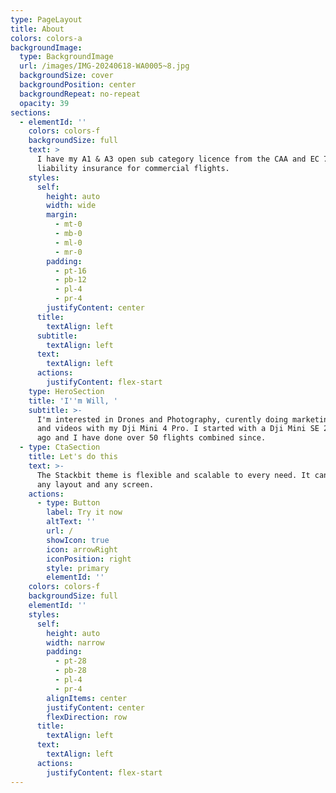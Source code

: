 ```yaml
---
type: PageLayout
title: About
colors: colors-a
backgroundImage:
  type: BackgroundImage
  url: /images/IMG-20240618-WA0005~8.jpg
  backgroundSize: cover
  backgroundPosition: center
  backgroundRepeat: no-repeat
  opacity: 39
sections:
  - elementId: ''
    colors: colors-f
    backgroundSize: full
    text: >
      I have my A1 & A3 open sub category licence from the CAA and EC 785/2004
      liability insurance for commercial flights.
    styles:
      self:
        height: auto
        width: wide
        margin:
          - mt-0
          - mb-0
          - ml-0
          - mr-0
        padding:
          - pt-16
          - pb-12
          - pl-4
          - pr-4
        justifyContent: center
      title:
        textAlign: left
      subtitle:
        textAlign: left
      text:
        textAlign: left
      actions:
        justifyContent: flex-start
    type: HeroSection
    title: 'I''m Will, '
    subtitle: >-
      I'm interested in Drones and Photography, curently doing marketing photos
      and videos with my Dji Mini 4 Pro. I started with a Dji Mini SE 2 years
      ago and I have done over 50 flights combined since.
  - type: CtaSection
    title: Let's do this
    text: >-
      The Stackbit theme is flexible and scalable to every need. It can manage
      any layout and any screen.
    actions:
      - type: Button
        label: Try it now
        altText: ''
        url: /
        showIcon: true
        icon: arrowRight
        iconPosition: right
        style: primary
        elementId: ''
    colors: colors-f
    backgroundSize: full
    elementId: ''
    styles:
      self:
        height: auto
        width: narrow
        padding:
          - pt-28
          - pb-28
          - pl-4
          - pr-4
        alignItems: center
        justifyContent: center
        flexDirection: row
      title:
        textAlign: left
      text:
        textAlign: left
      actions:
        justifyContent: flex-start
---
```

